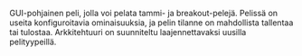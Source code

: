 GUI-pohjainen peli, jolla voi pelata tammi- ja breakout-pelejä. Pelissä on useita konfiguroitavia ominaisuuksia, ja pelin tilanne on mahdollista tallentaa tai tulostaa. Arkkitehtuuri on suunniteltu laajennettavaksi uusilla pelityypeillä.
